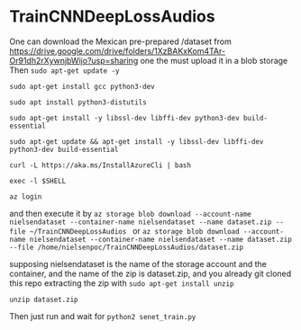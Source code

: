 # TrainCNNDeepLossAudios

One can download the Mexican pre-prepared /dataset from https://drive.google.com/drive/folders/1XzBAKxKom4TAr-Or91dh2rXywnjbWijo?usp=sharing
one the must upload it in a blob storage
Then
`sudo apt-get update -y`

`sudo apt-get install gcc python3-dev`

`sudo apt install python3-distutils`

`sudo apt-get install -y libssl-dev libffi-dev python3-dev build-essential`

`sudo apt-get update && apt-get install -y libssl-dev libffi-dev python3-dev build-essential`

`curl -L https://aka.ms/InstallAzureCli | bash`

`exec -l $SHELL`

`az login`

and then execute it by 
`az storage blob download --account-name nielsendataset --container-name nielsendataset --name dataset.zip --file ~/TrainCNNDeepLossAudios `
or 
`az storage blob download --account-name nielsendataset --container-name nielsendataset --name dataset.zip --file /home/nielsenpoc/TrainCNNDeepLossAudios/dataset.zip`

supposing nielsendataset is the name of the storage account and the container, and the name of the zip is dataset.zip, and you already git cloned this repo
extracting the zip with
`sudo apt-get install unzip`

`unzip dataset.zip`

Then just run and wait for 
`python2 senet_train.py`
